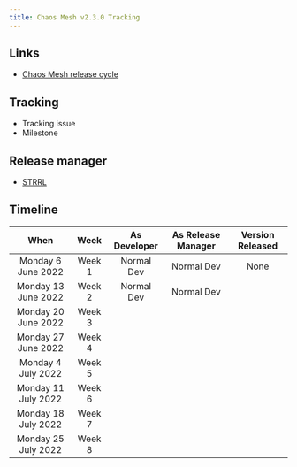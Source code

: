 ```yaml
---
title: Chaos Mesh v2.3.0 Tracking
---
```


## Links

- [Chaos Mesh release cycle](release-cycle.md)

## Tracking

- Tracking issue
- Milestone

## Release manager

- [STRRL](https://github.com/STRRL)

[//]: # '## Summary'
[//]: #
[//]: # 'The v2.3.0 release cycle is as follows:'
[//]: #
[//]: # '* Monday 6th June 2022: Week 1 - Release cycle begins'

## Timeline

|        When         |  Week  | As Developer | As Release Manager | Version Released |
| :-----------------: | :----: | :----------: | :----------------: | :--------------: |
| Monday 6 June 2022  | Week 1 |  Normal Dev  |     Normal Dev     |       None       |
| Monday 13 June 2022 | Week 2 |  Normal Dev  |     Normal Dev     |                  |
| Monday 20 June 2022 | Week 3 |              |                    |                  |
| Monday 27 June 2022 | Week 4 |              |                    |                  |
| Monday 4 July 2022  | Week 5 |              |                    |                  |
| Monday 11 July 2022 | Week 6 |              |                    |                  |
| Monday 18 July 2022 | Week 7 |              |                    |                  |
| Monday 25 July 2022 | Week 8 |              |                    |                  |
